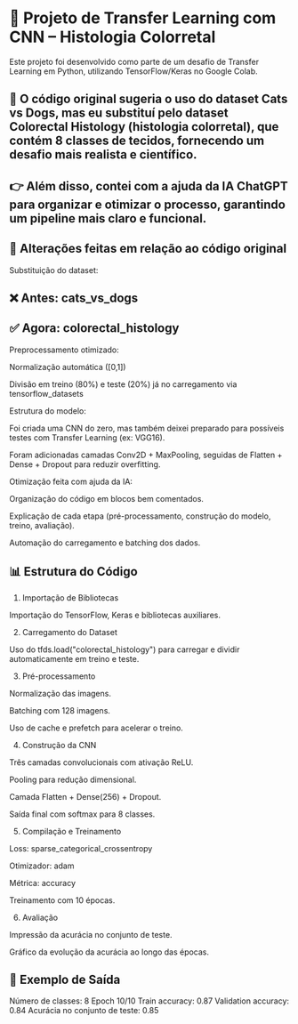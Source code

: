# 🧬 Projeto de Transfer Learning com CNN – Histologia Colorretal

Este projeto foi desenvolvido como parte de um desafio de Transfer Learning em Python, utilizando TensorFlow/Keras no Google Colab.

## 📌 O código original sugeria o uso do dataset Cats vs Dogs, mas eu substituí pelo dataset Colorectal Histology (histologia colorretal), que contém 8 classes de tecidos, fornecendo um desafio mais realista e científico.

## 👉 Além disso, contei com a ajuda da IA ChatGPT para organizar e otimizar o processo, garantindo um pipeline mais claro e funcional.

## 🔧 Alterações feitas em relação ao código original

Substituição do dataset:

## ❌ Antes: cats_vs_dogs

## ✅ Agora: colorectal_histology

Preprocessamento otimizado:

Normalização automática ([0,1])

Divisão em treino (80%) e teste (20%) já no carregamento via tensorflow_datasets

Estrutura do modelo:

Foi criada uma CNN do zero, mas também deixei preparado para possíveis testes com Transfer Learning (ex: VGG16).

Foram adicionadas camadas Conv2D + MaxPooling, seguidas de Flatten + Dense + Dropout para reduzir overfitting.

Otimização feita com ajuda da IA:

Organização do código em blocos bem comentados.

Explicação de cada etapa (pré-processamento, construção do modelo, treino, avaliação).

Automação do carregamento e batching dos dados.

## 📊 Estrutura do Código
1. Importação de Bibliotecas

Importação do TensorFlow, Keras e bibliotecas auxiliares.

2. Carregamento do Dataset

Uso do tfds.load("colorectal_histology") para carregar e dividir automaticamente em treino e teste.

3. Pré-processamento

Normalização das imagens.

Batching com 128 imagens.

Uso de cache e prefetch para acelerar o treino.

4. Construção da CNN

Três camadas convolucionais com ativação ReLU.

Pooling para redução dimensional.

Camada Flatten + Dense(256) + Dropout.

Saída final com softmax para 8 classes.

5. Compilação e Treinamento

Loss: sparse_categorical_crossentropy

Otimizador: adam

Métrica: accuracy

Treinamento com 10 épocas.

6. Avaliação

Impressão da acurácia no conjunto de teste.

Gráfico da evolução da acurácia ao longo das épocas.

## 📌 Exemplo de Saída
Número de classes: 8
Epoch 10/10
Train accuracy: 0.87
Validation accuracy: 0.84
Acurácia no conjunto de teste: 0.85
